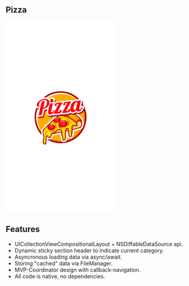 ## **Pizza**

[![Demo video](https://raw.githubusercontent.com/khabibullet/pizza-demo/master/contents/pizza-logo.png)](https://youtube.com/shorts/hcx53Y4JSRQ?feature=share)


## **Features**
- UICollectionViewCompositionalLayout + NSDiffableDataSource api.
- Dynamic sticky section header to indicate current category.
- Asyncronous loading data via async/await.
- Storing "cached" data via FileManager.
- MVP-Coordinator design with callback-navigation.
- All code is native, no dependencies.
